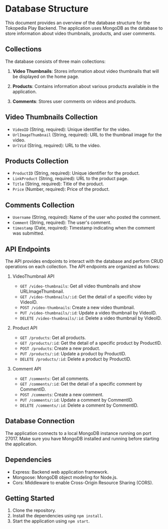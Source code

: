 # Database Structure

This document provides an overview of the database structure for the Tokopedia Play Backend. The application uses MongoDB as the database to store information about video thumbnails, products, and user comments.

## Collections

The database consists of three main collections:

1. **Video Thumbnails**: Stores information about video thumbnails that will be displayed on the home page.

2. **Products**: Contains information about various products available in the application.

3. **Comments**: Stores user comments on videos and products.

## Video Thumbnails Collection

- `VideoID` (String, required): Unique identifier for the video.
- `UrlImageThumbnail` (String, required): URL to the thumbnail image for the video.
- `UrlVid` (String, required): URL to the video.
  
## Products Collection

- `ProductID` (String, required): Unique identifier for the product.
- `LinkProduct` (String, required): URL to the product page.
- `Title` (String, required): Title of the product.
- `Price` (Number, required): Price of the product.

## Comments Collection

- `Username` (String, required): Name of the user who posted the comment.
- `Comment` (String, required): The user's comment.
- `timestamp` (Date, required): Timestamp indicating when the comment was submitted.

## API Endpoints

The API provides endpoints to interact with the database and perform CRUD operations on each collection. The API endpoints are organized as follows:

1. VideoThumbnail API
   - `GET /video-thumbnails`: Get all video thumbnails and show URLImageThumbnail.
   - `GET /video-thumbnails/:id`: Get the detail of a specific video by VideoID.
   - `POST /video-thumbnails`: Create a new video thumbnail.
   - `PUT /video-thumbnails/:id`: Update a video thumbnail by VideoID.
   - `DELETE /video-thumbnails/:id`: Delete a video thumbnail by VideoID.

2. Product API
   - `GET /products`: Get all products.
   - `GET /products/:id`: Get the detail of a specific product by ProductID.
   - `POST /products`: Create a new product.
   - `PUT /products/:id`: Update a product by ProductID.
   - `DELETE /products/:id`: Delete a product by ProductID.

3. Comment API
   - `GET /comments`: Get all comments.
   - `GET /comments/:id`: Get the detail of a specific comment by CommentID.
   - `POST /comments`: Create a new comment.
   - `PUT /comments/:id`: Update a comment by CommentID.
   - `DELETE /comments/:id`: Delete a comment by CommentID.

## Database Connection

The application connects to a local MongoDB instance running on port 27017. Make sure you have MongoDB installed and running before starting the application.

## Dependencies

- Express: Backend web application framework.
- Mongoose: MongoDB object modeling for Node.js.
- Cors: Middleware to enable Cross-Origin Resource Sharing (CORS).

## Getting Started

1. Clone the repository.
2. Install the dependencies using `npm install`.
3. Start the application using `npm start`.
